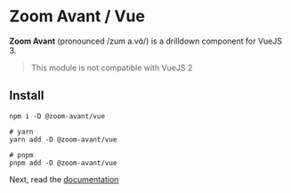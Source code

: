 # Zoom Avant / Vue

**Zoom Avant** (pronounced /zum a.vɑ̃/) is a drilldown component for VueJS 3.

> This module is not compatible with VueJS 2

## Install

```
npm i -D @zoom-avant/vue

# yarn
yarn add -D @zoom-avant/vue

# pnpm
pnpm add -D @zoom-avant/vue
```

Next, read the [documentation](https://applelo.github.io/zoom-avant/guide/)
